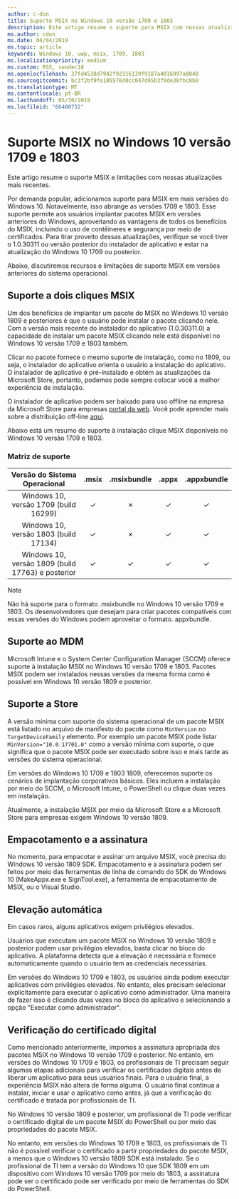 ```yaml
---
author: c-don
title: Suporte MSIX no Windows 10 versão 1709 e 1803
description: Este artigo resume o suporte para MSIX com nossas atualizações mais recentes a partir de 22/1/2019.
ms.author: cdon
ms.date: 04/04/2019
ms.topic: article
keywords: Windows 10, uwp, msix, 1709, 1803
ms.localizationpriority: medium
ms.custom: RS5, seodec18
ms.openlocfilehash: 37fd4538d7942f92316139f9187a4016997a0048
ms.sourcegitcommit: bc3f2bf9fe105576d0cc047d95b3f0de36fbc8b9
ms.translationtype: MT
ms.contentlocale: pt-BR
ms.lasthandoff: 05/30/2019
ms.locfileid: "66400732"
---
```

# <a name="msix-support-on-windows-10-version-1709-and-1803"></a>Suporte MSIX no Windows 10 versão 1709 e 1803

Este artigo resume o suporte MSIX e limitações com nossas atualizações mais recentes.

Por demanda popular, adicionamos suporte para MSIX em mais versões do Windows 10. Notavelmente, isso abrange as versões 1709 e 1803. Esse suporte permite aos usuários implantar pacotes MSIX em versões anteriores do Windows, aproveitando as vantagens de todos os benefícios do MSIX, incluindo o uso de contêineres e segurança por meio de certificados. Para tirar proveito dessas atualizações, verifique se você tiver o 1.0.30311 ou versão posterior do instalador de aplicativo e estar na atualização do Windows 10 1709 ou posterior. 

Abaixo, discutiremos recursos e limitações de suporte MSIX em versões anteriores do sistema operacional.

##  <a name="msix-double-click-support"></a>Suporte a dois cliques MSIX

Um dos benefícios de implantar um pacote do MSIX no Windows 10 versão 1809 e posteriores é que o usuário pode instalar o pacote clicando nele. Com a versão mais recente do instalador do aplicativo (1.0.30311.0) a capacidade de instalar um pacote MSIX clicando nele está disponível no Windows 10 versão 1709 e 1803 também.

Clicar no pacote fornece o mesmo suporte de instalação, como no 1809, ou seja, o instalador do aplicativo orienta o usuário a instalação do aplicativo. O instalador de aplicativo é pré-instalado e obtém as atualizações da Microsoft Store, portanto, podemos pode sempre colocar você a melhor experiência de instalação.

O instalador de aplicativo podem ser baixado para uso offline na empresa da Microsoft Store para empresas [portal da web](https://businessstore.microsoft.com/store/details/app-installer/9NBLGGH4NNS1). Você pode aprender mais sobre a distribuição off-line [aqui](https://docs.microsoft.com/microsoft-store/distribute-offline-apps#download-an-offline-licensed-app).

Abaixo está um resumo do suporte à instalação clique MSIX disponíveis no Windows 10 versão 1709 e 1803.

### <a name="support-matrix"></a>Matriz de suporte

| Versão do Sistema Operacional|.msix|.msixbundle|.appx|.appxbundle|
|:-------------:|:--------:|:--------:|:--------:|:--------:|
| Windows 10, versão 1709 (build 16299) | &#x2713; | &#x2717; | &#x2713; | &#x2713; | 
| Windows 10, versão 1803 (build 17134) | &#x2713; | &#x2717; | &#x2713; | &#x2713; |
| Windows 10, versão 1809 (build 17763) e posterior | &#x2713; | &#x2713; | &#x2713; | &#x2713; |

> [!NOTE]
> Não há suporte para o formato .msixbundle no Windows 10 versão 1709 e 1803.  Os desenvolvedores que desejam para criar pacotes compatíveis com essas versões do Windows podem aproveitar o formato. appxbundle.

## <a name="mdm-support"></a>Suporte ao MDM

Microsoft Intune e o System Center Configuration Manager (SCCM) oferece suporte à instalação MSIX no Windows 10 versão 1709 e 1803. Pacotes MSIX podem ser instalados nessas versões da mesma forma como é possível em Windows 10 versão 1809 e posterior.

## <a name="store-support"></a>Suporte a Store

A versão mínima com suporte do sistema operacional de um pacote MSIX está listado no arquivo de manifesto do pacote como `MinVersion` no `TargetDeviceFamily` elemento. Por exemplo um pacote MSIX pode listar `MinVersion="10.0.17701.0"` como a versão mínima com suporte, o que significa que o pacote MSIX pode ser executado sobre isso e mais tarde as versões do sistema operacional.

Em versões do Windows 10 1709 e 1803 1809, oferecemos suporte os cenários de implantação corporativos básicos. Eles incluem a instalação por meio do SCCM, o Microsoft Intune, o PowerShell ou clique duas vezes em instalação.

Atualmente, a instalação MSIX por meio da Microsoft Store e a Microsoft Store para empresas exigem Windows 10 versão 1809.

## <a name="packaging-and-signing"></a>Empacotamento e a assinatura

No momento, para empacotar e assinar um arquivo MSIX, você precisa do Windows 10 versão 1809 SDK. Empacotamento e a assinatura podem ser feitos por meio das ferramentas de linha de comando do SDK do Windows 10 (MakeAppx.exe e SignTool.exe), a ferramenta de empacotamento de MSIX, ou o Visual Studio.

## <a name="auto-elevation"></a>Elevação automática

Em casos raros, alguns aplicativos exigem privilégios elevados.

Usuários que executam um pacote MSIX no Windows 10 versão 1809 e posterior podem usar privilégios elevados, basta clicar no bloco do aplicativo. A plataforma detecta que a elevação é necessária e fornece automaticamente quando o usuário tem as credenciais necessárias.

Em versões do Windows 10 1709 e 1803, os usuários ainda podem executar aplicativos com privilégios elevados. No entanto, eles precisam selecionar explicitamente para executar o aplicativo como administrador. Uma maneira de fazer isso é clicando duas vezes no bloco do aplicativo e selecionando a opção "Executar como administrador".

## <a name="digital-certificate-verification"></a>Verificação do certificado digital

Como mencionado anteriormente, impomos a assinatura apropriada dos pacotes MSIX no Windows 10 versão 1709 e posterior. No entanto, em versões do Windows 10 1709 e 1803, os profissionais de TI precisam seguir algumas etapas adicionais para verificar os certificados digitais antes de liberar um aplicativo para seus usuários finais. Para o usuário final, a experiência MSIX não altera de forma alguma. O usuário final continua a instalar, iniciar e usar o aplicativo como antes, já que a verificação do certificado é tratada por profissionais de TI.

No Windows 10 versão 1809 e posterior, um profissional de TI pode verificar o certificado digital de um pacote MSIX do PowerShell ou por meio das propriedades do pacote MSIX.

No entanto, em versões do Windows 10 1709 e 1803, os profissionais de TI não é possível verificar o certificado a partir propriedades do pacote MSIX, a menos que o Windows 10 versão 1809 SDK está instalado. Se o profissional de TI tem a versão do Windows 10 que SDK 1809 em um dispositivo com Windows 10 versão 1709 por meio do 1803, a assinatura pode ser o certificado pode ser verificado por meio de ferramentas do SDK do PowerShell.
